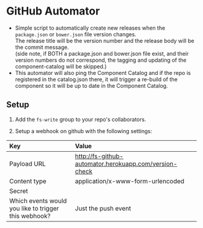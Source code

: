 GitHub Automator
================

- Simple script to automatically create new releases when the `package.json` or `bower.json` file version changes.  
The release title will be the version number and the release body will be the commit message.  
(side note, if BOTH a package.json and bower.json file exist, and their version numbers do not correspond, the tagging and 
updating of the component-catalog will be skipped.)
- This automator will also ping the Component Catalog and if the repo is registered in the catalog.json there, it 
will trigger a re-build of the component so it will be up to date in the Component Catalog.

## Setup

1. Add the `fs-write` group to your repo's collaborators.

2. Setup a webhook on github with the following settings:
  
  | Key | Value |
  |:----|:------|
  | Payload URL | http://fs-github-automator.herokuapp.com/version-check |
  | Content type | application/x-www-form-urlencoded |
  | Secret | |
  | Which events would you like to trigger this webhook? | Just the push event |
